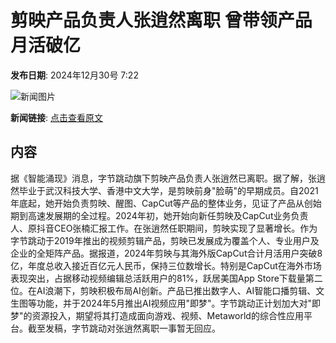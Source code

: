# 剪映产品负责人张逍然离职 曾带领产品月活破亿

**发布日期**: 2024年12月30号 7:22

![新闻图片](https://pic.chinaz.com/picmap/202002222214165697_3.jpg)

**新闻链接**: [点击查看原文](https://www.aibase.com/zh/news/14355)

## 内容

据《智能涌现》消息，字节跳动旗下剪映产品负责人张逍然已离职。据了解，张逍然毕业于武汉科技大学、香港中文大学，是剪映前身"脸萌"的早期成员。自2021年底起，她开始负责剪映、醒图、CapCut等产品的整体业务，见证了产品从创始期到高速发展期的全过程。2024年初，她开始向新任剪映及CapCut业务负责人、原抖音CEO张楠汇报工作。在张逍然任职期间，剪映实现了显著增长。作为字节跳动于2019年推出的视频剪辑产品，剪映已发展成为覆盖个人、专业用户及企业的全矩阵产品。据报道，2024年剪映与其海外版CapCut合计月活用户突破8亿，年度总收入接近百亿元人民币，保持三位数增长。特别是CapCut在海外市场表现突出，占据移动视频编辑总活跃用户的81%，跃居美国App Store下载量第二位。在AI浪潮下，剪映积极布局AI创新。产品已推出数字人、AI智能口播剪辑、文生图等功能，并于2024年5月推出AI视频应用"即梦"。字节跳动正计划加大对"即梦"的资源投入，期望将其打造成面向游戏、视频、Metaworld的综合性应用平台。截至发稿，字节跳动对张逍然离职一事暂无回应。
